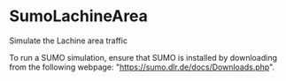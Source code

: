 # SumoLachineArea
Simulate the Lachine area traffic

To run a SUMO simulation, ensure that SUMO is installed by downloading from the following webpage: "https://sumo.dlr.de/docs/Downloads.php".


